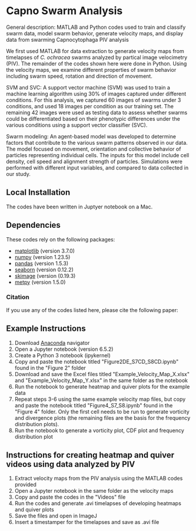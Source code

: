 # Capno Swarm Analysis
General description: MATLAB and Python codes used to train and classify swarm data, model swarm behavior, generate velocity maps, and display data from swarming Capnocytophaga PIV analysis

We first used MATLAB for data extraction to generate velocity maps from timelapses of _C. ochracea_ swarms analyzed by partical image velocimetry (PIV). The remainder of the codes shown here were done in Python. Using the velocity maps, we examine different properties of swarm behavior including swarm speed, rotation and direction of movement.

SVM and SVC: A support vector machine (SVM) was used to train a machine learning algorithm using 30% of images captured under different conditions. For this analysis, we captured 60 images of swarms under 3 conditions, and used 18 images per condition as our training set. The remaining 42 images were used as testing data to assess whether swarms could be differentiated based on their phenotypic differences under the various conditions using a support vector classifier (SVC).

Swarm modeling: An agent-based model was developed to determine factors that contribute to the various swarm patterns observed in our data. The model focused on movement, orientation and collective behavior of particles representing individual cells. The inputs for this model include cell density, cell speed and alignment strength of particles. Simulations were performed with different input variables, and compared to data collected in our study.

## Local Installation
The codes have been written in Juptyer notebook on a Mac.

## Dependencies
These codes rely on the following packages:
  - [matplotlib](https://matplotlib.org) (version 3.7.0)
  - [numpy](https://numpy.org) (version 1.23.5)
  - [pandas](https://pandas.pydata.org/getting_started.html) (version 1.5.3)
  - [seaborn](https://seaborn.pydata.org/installing.html) (version 0.12.2)
  - [skimage](https://scikit-image.org) (version (0.19.3)
  - [metpy](https://pypi.org/project/MetPy/) (version 1.5.0)

### **Citation** 
If you use any of the codes listed here, please cite the following paper: 

## Example Instructions
  1. Download [Anaconda](https://www.anaconda.com/products/navigator) navigator
  2. Open a Jupyter notebook (version 6.5.2)
  3. Create a Python 3 notebook (ipykernel)
  4. Copy and paste the notebook titled "Figure2DE_S7CD_S8CD.ipynb" found in the "Figure 2" folder
  5. Download and save the Excel files titled "Example_Velocity_Map_X.xlsx" and "Example_Velocity_Map_Y.xlsx" in the same folder as the notebook
  6. Run the notebook to generate heatmap and quiver plots for the example data
  7. Repeat steps 3-6 using the same example velocity map files, but copy and paste the notebook titled "Figure4_S7_S8.ipynb" found in the "Figure 4" folder. Only the first cell needs to be run to generate vorticity and divergence plots (the remaining files are the basis for the frequency distribution plots).
  8. Run the notebook to generate a vorticity plot, CDF plot and frequency distribution plot

## Instructions for creating heatmap and quiver videos using data analyzed by PIV
  1. Extract velocity maps from the PIV analysis using the MATLAB codes provided
  2. Open a Jupyter notebook in the same folder as the velocity maps
  3. Copy and paste the codes in the "Videos" file
  4. Run the codes and generate .avi timelapses of developing heatmaps and quiver plots
  5. Save the files and open in ImageJ
  6. Insert a timestamper for the timelapses and save as .avi file
